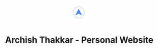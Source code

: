 <p align="center">
  <a href="https://archishthakkar.ml">
    <img alt="Archish Thakkar Logo" src="./static/logo.png" width="60" />
  </a>
</p>
<h1 align="center">
  Archish Thakkar - Personal Website
</h1>
